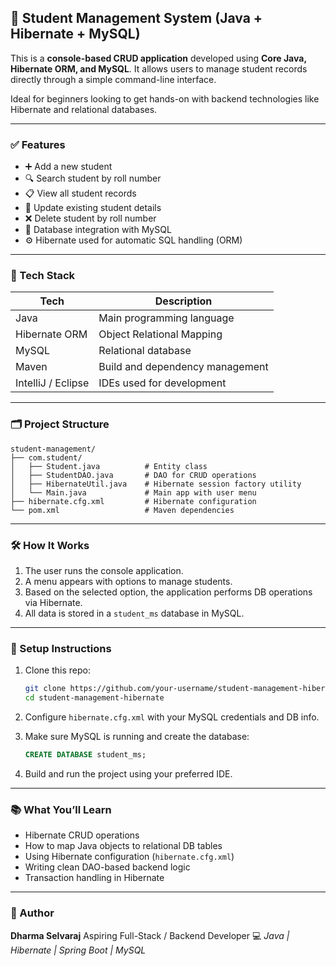 ## 📘 Student Management System (Java + Hibernate + MySQL)

This is a **console-based CRUD application** developed using **Core Java, Hibernate ORM, and MySQL**. It allows users to manage student records directly through a simple command-line interface.

Ideal for beginners looking to get hands-on with backend technologies like Hibernate and relational databases.

---

### ✅ Features

* ➕ Add a new student
* 🔍 Search student by roll number
* 📋 View all student records
* 📝 Update existing student details
* ❌ Delete student by roll number
* 🔗 Database integration with MySQL
* ⚙️ Hibernate used for automatic SQL handling (ORM)

---

### 🧰 Tech Stack

| Tech               | Description                     |
| ------------------ | ------------------------------- |
| Java               | Main programming language       |
| Hibernate ORM      | Object Relational Mapping       |
| MySQL              | Relational database             |
| Maven              | Build and dependency management |
| IntelliJ / Eclipse | IDEs used for development       |

---

### 🗂 Project Structure

```
student-management/
├── com.student/
│   ├── Student.java          # Entity class
│   ├── StudentDAO.java       # DAO for CRUD operations
│   ├── HibernateUtil.java    # Hibernate session factory utility
│   └── Main.java             # Main app with user menu
├── hibernate.cfg.xml         # Hibernate configuration
└── pom.xml                   # Maven dependencies
```

---

### 🛠 How It Works

1. The user runs the console application.
2. A menu appears with options to manage students.
3. Based on the selected option, the application performs DB operations via Hibernate.
4. All data is stored in a `student_ms` database in MySQL.

---

### 🔧 Setup Instructions

1. Clone this repo:

   ```bash
   git clone https://github.com/your-username/student-management-hibernate.git
   cd student-management-hibernate
   ```

2. Configure `hibernate.cfg.xml` with your MySQL credentials and DB info.

3. Make sure MySQL is running and create the database:

   ```sql
   CREATE DATABASE student_ms;
   ```

4. Build and run the project using your preferred IDE.

---

### 📚 What You’ll Learn

* Hibernate CRUD operations
* How to map Java objects to relational DB tables
* Using Hibernate configuration (`hibernate.cfg.xml`)
* Writing clean DAO-based backend logic
* Transaction handling in Hibernate

---

### 🤛️ Author

**Dharma Selvaraj**
Aspiring Full-Stack / Backend Developer 💻
*Java | Hibernate | Spring Boot | MySQL*
